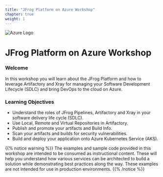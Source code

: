 ```yaml
---
title: "JFrog Platform on Azure Workshop"
chapter: true
weight: 1
---
```


![Azure Logo](/images/azure-logo.jpg)

# JFrog Platform on Azure Workshop

### Welcome

In this workshop you will learn about the JFrog Platform and how to leverage Artifactory and Xray for managing your Software Development Lifecycle (SDLC) and bring DevOps to the cloud on Azure.

### Learning Objectives
- Understand the roles of JFrog Pipelines, Artifactory and Xray in your software delivery life cycle (SDLC).
- Use Local, Remote and Virtual Repositories in Artifactory.
- Publish and promote your artifacts and Build Info.
- Scan your artifacts and builds for security vulnerabilities.
- Build and deploy your application onto Azure Kubernetes Service (AKS).

{{% notice warning %}}
The examples and sample code provided in this workshop are intended to be consumed as instructional content. These will help you understand how various services can be architected to build a solution while demonstrating best practices along the way. These examples are not intended for use in production environments.
{{% /notice %}}
